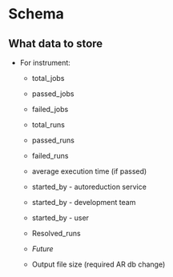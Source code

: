 # Schema
## What data to store
* For instrument:
  * total_jobs
  * passed_jobs
  * failed_jobs

  * total_runs
  * passed_runs
  * failed_runs

  * average execution time (if passed)
  * started_by - autoreduction service
  * started_by - development team
  * started_by - user
  
  * Resolved_runs
  
  * *Future*
  * Output file size (required AR db change)
  
  
